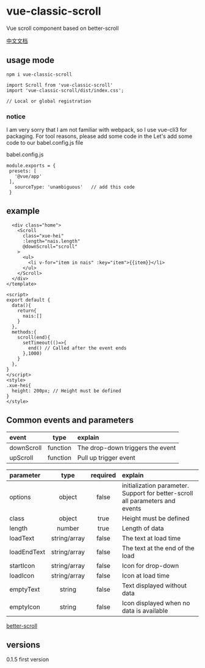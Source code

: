 # vue-classic-scroll

Vue scroll component based on better-scroll


[中文文档](https://github.com/XueMary/vue-load-scroll/blob/master/README_zh-CN.md)



## usage mode

```
npm i vue-classic-scroll

import Scroll from 'vue-classic-scroll'
import 'vue-classic-scroll/dist/index.css';

// Local or global registration
```


### notice

I am very sorry that I am not familiar with webpack, so I use vue-cli3 for packaging. For tool reasons, please add some code in the 
 Let's add some code to our babel.config.js file

 babel.config.js
 ```
 module.exports = {
  presets: [
    '@vue/app'
  ],
    sourceType: 'unambiguous'   // add this code
  }

 ```


## example

```<template>
  <div class="home">
    <Scroll 
      class="xue-hei"
      :length="nais.length"
      @downScroll="scroll"
    >
      <ul>
        <li v-for="item in nais" :key="item">{{item}}</li>
      </ul>
    </Scroll>
  </div>
</template>

<script>
export default {
  data(){
    return{
      nais:[]
    }
  },
  methods:{
    scroll(end){
      setTimeout(()=>{
        end() // Called after the event ends
      },1000)
    }
  },
}
</script>
<style>
.xue-hei{
  height: 200px; // Height must be defined
}
</style>
```

## Common events and parameters

| event      |    type     | explain  |
| :--------  | :--------:  |  :------------ |
| downScroll |   function  | The drop-down triggers the event |
| upScroll   |   function  | Pull up trigger event |




| parameter  |    type        |  required  | explain  |
| :--------  | :------------: | :--------: |  :------------ |
| options    |   object       |    false   | initialization parameter.  Support for better-scroll all parameters and events  |
| class      |   object       |    true    | Height must be defined  |
| length     |   number       |    true    | Length of data          |
| loadText   |   string/array |    false   | The text at load time   |
| loadEndText  |   string/array |    false   | The text at the end of the load  |
| startIcon  |   string/array |    false   | Icon for drop-down  |
| loadIcon  |   string/array |    false   | Icon at load time  |
| emptyText |   string       |    false   | Text displayed without data  |
| emptyIcon |   string       |    false   | Icon displayed when no data is available  |




[better-scroll](https://github.com/XueMary/vue-load-scroll/blob/master/README_zh-CN.md)


## versions

0.1.5 first version
